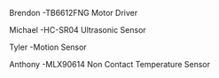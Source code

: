 Brendon 
-TB6612FNG Motor Driver 

Michael
-HC-SR04 Ultrasonic Sensor

Tyler
-Motion Sensor

Anthony
-MLX90614 Non Contact Temperature Sensor

